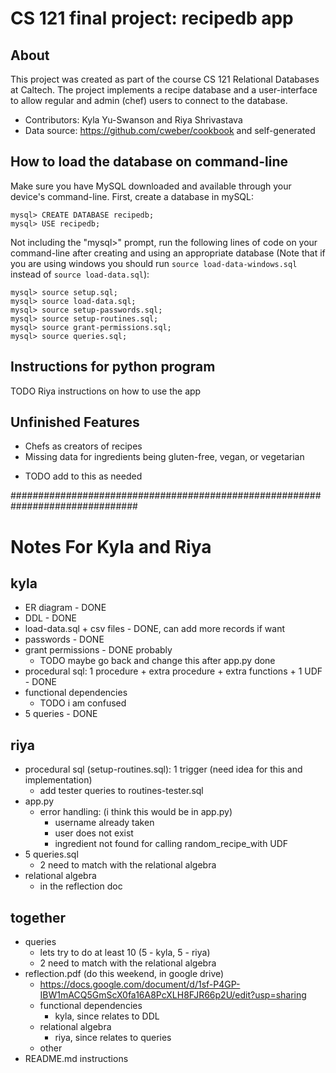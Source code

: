 # CS 121 final project: recipedb app

## About
This project was created as part of the course CS 121 Relational Databases at 
Caltech. The project implements a recipe database and a user-interface to 
allow regular and admin (chef) users to connect to the database.
* Contributors: Kyla Yu-Swanson and Riya Shrivastava
* Data source: https://github.com/cweber/cookbook and self-generated

## How to load the database on command-line
Make sure you have MySQL downloaded and available through your
device's command-line. First, create a database in mySQL:
```
mysql> CREATE DATABASE recipedb;
mysql> USE recipedb;
```

Not including the "mysql>" prompt, run the following lines of code on your 
command-line after creating and using an appropriate database (Note that if 
you are using windows you should run `source load-data-windows.sql` instead of 
`source load-data.sql`):
```
mysql> source setup.sql;
mysql> source load-data.sql;
mysql> source setup-passwords.sql;
mysql> source setup-routines.sql;
mysql> source grant-permissions.sql;
mysql> source queries.sql;
```

## Instructions for python program 
TODO Riya instructions on how to use the app

## Unfinished Features
* Chefs as creators of recipes
* Missing data for ingredients being gluten-free, vegan, or vegetarian
- TODO add to this as needed

###############################################################################

# Notes For Kyla and Riya

## kyla
* ER diagram - DONE
* DDL - DONE
* load-data.sql + csv files - DONE, can add more records if want
* passwords - DONE
* grant permissions - DONE probably
  - TODO maybe go back and change this after app.py done
* procedural sql: 1 procedure + extra procedure + extra functions + 1 UDF - DONE
* functional dependencies
  - TODO i am confused 
* 5 queries - DONE

## riya
* procedural sql (setup-routines.sql): 1 trigger (need idea for this and implementation)
  - add tester queries to routines-tester.sql
* app.py
  - error handling: (i think this would be in app.py)
    * username already taken
    * user does not exist
    * ingredient not found for calling random_recipe_with UDF
* 5 queries.sql
  - 2 need to match with the relational algebra
* relational algebra
  - in the reflection doc

## together
* queries 
  - lets try to do at least 10 (5 - kyla, 5 - riya)
  - 2 need to match with the relational algebra
* reflection.pdf (do this weekend, in google drive) 
  - https://docs.google.com/document/d/1sf-P4GP-IBW1mACQ5GmScX0fa16A8PcXLH8FJR66p2U/edit?usp=sharing 
  - functional dependencies
      * kyla, since relates to DDL
  - relational algebra
      * riya, since relates to queries
  - other
* README.md instructions